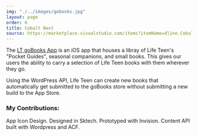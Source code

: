 ```yaml
---
img: "./../images/gobooks.jpg"
layout: page
order: 6
title: Cobalt Next
source: https://marketplace.visualstudio.com/items?itemName=dline.CobaltNext
---
```


The [LT goBooks App](https://itunes.apple.com/us/app/lt-gobooks/id965257982) is an iOS app that houses a libray of Life Teen's "Pocket Guides", seasonal companions, and small books. This gives our users the ability to carry a selection of Life Teen books with them wherever they go.

Using the WordPress API, Life Teen can create new books that automatically get submitted to the goBooks store without submitting a new build to the App Store.

### My Contributions:

App Icon Design. Designed in Sktech. Prototyped with Invision. Content API built with Wordpress and ACF.
